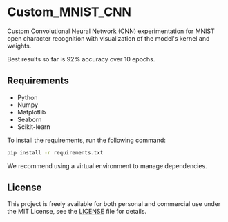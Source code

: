 # Custom_MNIST_CNN

Custom Convolutional Neural Network (CNN) experimentation for MNIST open character recognition with visualization of the model's kernel and weights.

Best results so far is 92% accuracy over 10 epochs.

## Requirements

- Python
- Numpy
- Matplotlib
- Seaborn
- Scikit-learn

To install the requirements, run the following command:

```bash
pip install -r requirements.txt
```

We recommend using a virtual environment to manage dependencies.

## License

This project is freely available for both personal and commercial use under the MIT License, see the [LICENSE](LICENSE) file for details.
